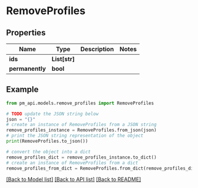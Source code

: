 # RemoveProfiles


## Properties

Name | Type | Description | Notes
------------ | ------------- | ------------- | -------------
**ids** | **List[str]** |  | 
**permanently** | **bool** |  | 

## Example

```python
from pm_api.models.remove_profiles import RemoveProfiles

# TODO update the JSON string below
json = "{}"
# create an instance of RemoveProfiles from a JSON string
remove_profiles_instance = RemoveProfiles.from_json(json)
# print the JSON string representation of the object
print(RemoveProfiles.to_json())

# convert the object into a dict
remove_profiles_dict = remove_profiles_instance.to_dict()
# create an instance of RemoveProfiles from a dict
remove_profiles_from_dict = RemoveProfiles.from_dict(remove_profiles_dict)
```
[[Back to Model list]](../README.md#documentation-for-models) [[Back to API list]](../README.md#documentation-for-api-endpoints) [[Back to README]](../README.md)


